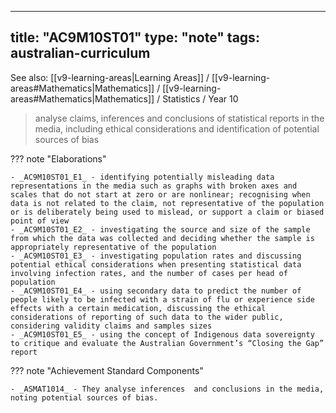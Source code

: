 
---
title: "AC9M10ST01"
type: "note"
tags: australian-curriculum
---

See also: [[v9-learning-areas|Learning Areas]] / [[v9-learning-areas#Mathematics|Mathematics]] / [[v9-learning-areas#Mathematics|Mathematics]] / Statistics / Year 10

> analyse claims, inferences and conclusions of statistical reports in the media, including ethical considerations and identification of potential sources of bias

??? note "Elaborations"

	- _AC9M10ST01_E1_ - identifying potentially misleading data representations in the media such as graphs with broken axes and scales that do not start at zero or are nonlinear; recognising when data is not related to the claim, not representative of the population or is deliberately being used to mislead, or support a claim or biased point of view
	- _AC9M10ST01_E2_ - investigating the source and size of the sample from which the data was collected and deciding whether the sample is appropriately representative of the population
	- _AC9M10ST01_E3_ - investigating population rates and discussing potential ethical considerations when presenting statistical data involving infection rates, and the number of cases per head of population
	- _AC9M10ST01_E4_ - using secondary data to predict the number of people likely to be infected with a strain of flu or experience side effects with a certain medication, discussing the ethical considerations of reporting of such data to the wider public, considering validity claims and samples sizes
	- _AC9M10ST01_E5_ - using the concept of Indigenous data sovereignty to critique and evaluate the Australian Government’s “Closing the Gap” report
??? note "Achievement Standard Components"

	- _ASMAT1014_ - They analyse inferences  and conclusions in the media, noting potential sources of bias.

[//begin]: # "Autogenerated link references for markdown compatibility"
[v9-learning-areas]: ..%2Fv9-learning-areas "Learning Areas"
[//end]: # "Autogenerated link references" 
